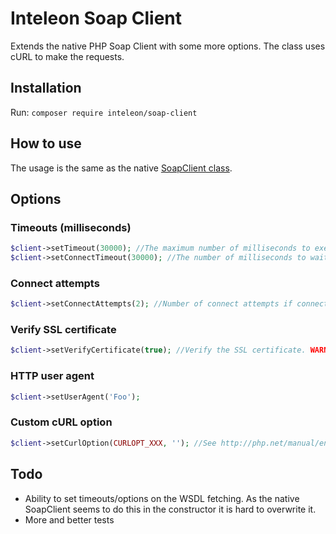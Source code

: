 # Inteleon Soap Client

Extends the native PHP Soap Client with some more options. The class uses cURL to make the requests.

## Installation

Run: `composer require inteleon/soap-client`

## How to use

The usage is the same as the native [SoapClient class](http://php.net/manual/en/class.soapclient.php).

## Options

### Timeouts (milliseconds)

```php
$client->setTimeout(30000); //The maximum number of milliseconds to execute.
$client->setConnectTimeout(30000); //The number of milliseconds to wait while trying to connect.
```

### Connect attempts

```php
$client->setConnectAttempts(2); //Number of connect attempts if connection fails
```

### Verify SSL certificate

```php
$client->setVerifyCertificate(true); //Verify the SSL certificate. WARNING: Turning off CURLOPT_SSL_VERIFYPEER allows man in the middle (MITM) attacks, which you don't want!
```

### HTTP user agent

```php
$client->setUserAgent('Foo');
```

### Custom cURL option

```php
$client->setCurlOption(CURLOPT_XXX, ''); //See http://php.net/manual/en/function.curl-setopt.php
```

## Todo

- Ability to set timeouts/options on the WSDL fetching. As the native SoapClient seems to do this in the constructor it is hard to overwrite it.
- More and better tests
